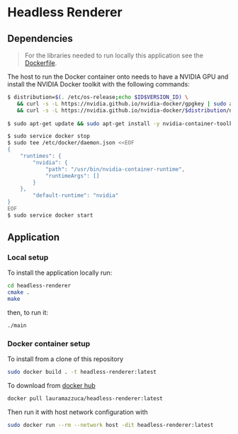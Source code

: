 # Headless Renderer
## Dependencies
>For the libraries needed to run locally this application see the [Dockerfile](https://github.com/lauramazzuca21/distributed-cloud-gaming-pipeline/blob/master/headless-renderer/Dockerfile).

The host to run the Docker container onto needs to have a NVIDIA GPU and install the NVIDIA Docker toolkit with the following commands:
```bash
$ distribution=$(. /etc/os-release;echo $ID$VERSION_ID) \
   && curl -s -L https://nvidia.github.io/nvidia-docker/gpgkey | sudo apt-key add - \
   && curl -s -L https://nvidia.github.io/nvidia-docker/$distribution/nvidia-docker.list | sudo tee /etc/apt/sources.list.d/nvidia-docker.list
   
$ sudo apt-get update && sudo apt-get install -y nvidia-container-toolkit

$ sudo service docker stop
$ sudo tee /etc/docker/daemon.json <<EOF
{
    "runtimes": {
        "nvidia": {
            "path": "/usr/bin/nvidia-container-runtime",
            "runtimeArgs": []
        }
    },
		"default-runtime": "nvidia"
}
EOF
$ sudo service docker start
```
## Application
### Local setup
To install the application locally run:
```bash
cd headless-renderer
cmake .
make
```
then, to run it:
```bash
./main
```

### Docker container setup
To install from a clone of this repository
```bash
sudo docker build . -t headless-renderer:latest
```
To download from [docker hub](https://hub.docker.com/repository/docker/lauramazzuca/headless-renderer)
```bash
docker pull lauramazzuca/headless-renderer:latest
```

Then run it with host network configuration with
```bash
sudo docker run --rm --network host -dit headless-renderer:latest
```
